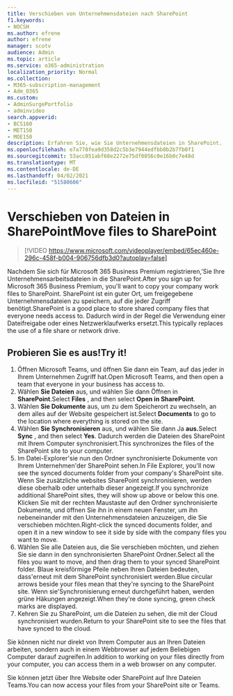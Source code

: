 ```yaml
---
title: Verschieben von Unternehmensdateien nach SharePoint
f1.keywords:
- NOCSH
ms.author: efrene
author: efrene
manager: scotv
audience: Admin
ms.topic: article
ms.service: o365-administration
localization_priority: Normal
ms.collection:
- M365-subscription-management
- Adm_O365
ms.custom:
- AdminSurgePortfolio
- adminvideo
search.appverid:
- BCS160
- MET150
- MOE150
description: Erfahren Sie, wie Sie Unternehmensdateien in SharePoint.
ms.openlocfilehash: e7a778fea9d358d2c5b3e7944edfbb8b2b7fb0f1
ms.sourcegitcommit: 53acc851abf68e2272e75df0856c0e16b0c7e48d
ms.translationtype: MT
ms.contentlocale: de-DE
ms.lasthandoff: 04/02/2021
ms.locfileid: "51580606"
---
```

# <a name="move-files-to-sharepoint"></a><span data-ttu-id="59c81-103">Verschieben von Dateien in SharePoint</span><span class="sxs-lookup"><span data-stu-id="59c81-103">Move files to SharePoint</span></span>

> [!VIDEO https://www.microsoft.com/videoplayer/embed/65ec460e-296c-458f-b004-906756dfb3d0?autoplay=false]

<span data-ttu-id="59c81-104">Nachdem Sie sich für Microsoft 365 Business Premium registrieren,&#39;Sie Ihre Unternehmensarbeitsdateien in die SharePoint.</span><span class="sxs-lookup"><span data-stu-id="59c81-104">After you sign up for Microsoft 365 Business Premium, you&#39;ll want to copy your company work files to SharePoint.</span></span> <span data-ttu-id="59c81-105">SharePoint ist ein guter Ort, um freigegebene Unternehmensdateien zu speichern, auf die jeder Zugriff benötigt.</span><span class="sxs-lookup"><span data-stu-id="59c81-105">SharePoint is a good place to store shared company files that everyone needs access to.</span></span> <span data-ttu-id="59c81-106">Dadurch wird in der Regel die Verwendung einer Dateifreigabe oder eines Netzwerklaufwerks ersetzt.</span><span class="sxs-lookup"><span data-stu-id="59c81-106">This typically replaces the use of a file share or network drive.</span></span>

## <a name="try-it"></a><span data-ttu-id="59c81-107">Probieren Sie es aus!</span><span class="sxs-lookup"><span data-stu-id="59c81-107">Try it!</span></span>

1. <span data-ttu-id="59c81-108">Öffnen Microsoft Teams, und öffnen Sie dann ein Team, auf das jeder in Ihrem Unternehmen Zugriff hat.</span><span class="sxs-lookup"><span data-stu-id="59c81-108">Open Microsoft Teams, and then open a team that everyone in your business has access to.</span></span>
2. <span data-ttu-id="59c81-109">Wählen **Sie Dateien** aus, und wählen Sie dann Öffnen in **SharePoint**.</span><span class="sxs-lookup"><span data-stu-id="59c81-109">Select  **Files** , and then select  **Open in SharePoint**.</span></span>
3. <span data-ttu-id="59c81-110">Wählen  **Sie Dokumente** aus, um zu dem Speicherort zu wechseln, an dem alles auf der Website gespeichert ist.</span><span class="sxs-lookup"><span data-stu-id="59c81-110">Select  **Documents** to go to the location where everything is stored on the site.</span></span>
4. <span data-ttu-id="59c81-111">Wählen **Sie Synchronisieren** aus, und wählen Sie dann Ja **aus.**</span><span class="sxs-lookup"><span data-stu-id="59c81-111">Select  **Sync** , and then select  **Yes**.</span></span> <span data-ttu-id="59c81-112">Dadurch werden die Dateien des SharePoint mit Ihrem Computer synchronisiert.</span><span class="sxs-lookup"><span data-stu-id="59c81-112">This synchronizes the files of the SharePoint site to your computer.</span></span>
5. <span data-ttu-id="59c81-113">Im Datei-Explorer&#39;sie nun den Ordner synchronisierte Dokumente von Ihrem Unternehmen&#39;der SharePoint sehen.</span><span class="sxs-lookup"><span data-stu-id="59c81-113">In File Explorer, you&#39;ll now see the synced documents folder from your company&#39;s SharePoint site.</span></span> <span data-ttu-id="59c81-114">Wenn Sie zusätzliche websites SharePoint synchronisieren, werden diese oberhalb oder unterhalb dieser angezeigt.</span><span class="sxs-lookup"><span data-stu-id="59c81-114">If you synchronize additional SharePoint sites, they will show up above or below this one.</span></span> <span data-ttu-id="59c81-115">Klicken Sie mit der rechten Maustaste auf den Ordner synchronisierte Dokumente, und öffnen Sie ihn in einem neuen Fenster, um ihn nebeneinander mit den Unternehmensdateien anzuzeigen, die Sie verschieben möchten.</span><span class="sxs-lookup"><span data-stu-id="59c81-115">Right-click the synced documents folder, and open it in a new window to see it side by side with the company files you want to move.</span></span>
6. <span data-ttu-id="59c81-116">Wählen Sie alle Dateien aus, die Sie verschieben möchten, und ziehen Sie sie dann in den synchronisierten SharePoint Ordner.</span><span class="sxs-lookup"><span data-stu-id="59c81-116">Select all the files you want to move, and then drag them to your synced SharePoint folder.</span></span> <span data-ttu-id="59c81-117">Blaue kreisförmige Pfeile neben Ihren Dateien bedeuten, dass&#39;erneut mit dem SharePoint synchronisiert werden.</span><span class="sxs-lookup"><span data-stu-id="59c81-117">Blue circular arrows beside your files mean that they&#39;re syncing to the SharePoint site.</span></span> <span data-ttu-id="59c81-118">Wenn sie&#39;Synchronisierung erneut durchgeführt haben, werden grüne Häkungen angezeigt.</span><span class="sxs-lookup"><span data-stu-id="59c81-118">When they&#39;re done syncing, green check marks are displayed.</span></span>
7. <span data-ttu-id="59c81-119">Kehren Sie zu SharePoint, um die Dateien zu sehen, die mit der Cloud synchronisiert wurden.</span><span class="sxs-lookup"><span data-stu-id="59c81-119">Return to your SharePoint site to see the files that have synced to the cloud.</span></span>

<span data-ttu-id="59c81-120">Sie können nicht nur direkt von Ihrem Computer aus an Ihren Dateien arbeiten, sondern auch in einem Webbrowser auf jedem Beliebigen Computer darauf zugreifen.</span><span class="sxs-lookup"><span data-stu-id="59c81-120">In addition to working on your files directly from your computer, you can access them in a web browser on any computer.</span></span>

<span data-ttu-id="59c81-121">Sie können jetzt über Ihre Website oder SharePoint auf Ihre Dateien Teams.</span><span class="sxs-lookup"><span data-stu-id="59c81-121">You can now access your files from your SharePoint site or Teams.</span></span>